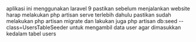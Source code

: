 aplikasi ini menggunakan laravel 9 pastikan sebelum menjalankan website harap melakukan php artisan serve terlebih dahulu
pastikan sudah melakukan php artisan migrate 
dan lakukan juga php artisan db:seed --class=UsersTableSeeder untuk mengambil data user agar dimasukkan kedalam tabel users
